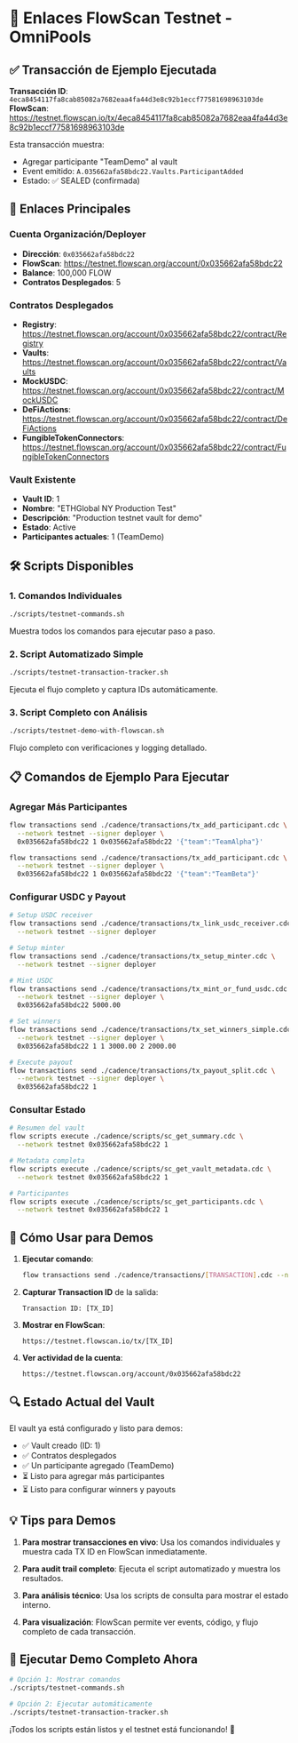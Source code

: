 # 🚀 Enlaces FlowScan Testnet - OmniPools

## ✅ Transacción de Ejemplo Ejecutada

**Transacción ID**: `4eca8454117fa8cab85082a7682eaa4fa44d3e8c92b1eccf77581698963103de`
**FlowScan**: https://testnet.flowscan.io/tx/4eca8454117fa8cab85082a7682eaa4fa44d3e8c92b1eccf77581698963103de

Esta transacción muestra:
- Agregar participante "TeamDemo" al vault
- Event emitido: `A.035662afa58bdc22.Vaults.ParticipantAdded`
- Estado: ✅ SEALED (confirmada)

## 🔗 Enlaces Principales

### Cuenta Organización/Deployer
- **Dirección**: `0x035662afa58bdc22`
- **FlowScan**: https://testnet.flowscan.org/account/0x035662afa58bdc22
- **Balance**: 100,000 FLOW
- **Contratos Desplegados**: 5

### Contratos Desplegados
- **Registry**: https://testnet.flowscan.org/account/0x035662afa58bdc22/contract/Registry
- **Vaults**: https://testnet.flowscan.org/account/0x035662afa58bdc22/contract/Vaults
- **MockUSDC**: https://testnet.flowscan.org/account/0x035662afa58bdc22/contract/MockUSDC
- **DeFiActions**: https://testnet.flowscan.org/account/0x035662afa58bdc22/contract/DeFiActions
- **FungibleTokenConnectors**: https://testnet.flowscan.org/account/0x035662afa58bdc22/contract/FungibleTokenConnectors

### Vault Existente
- **Vault ID**: 1
- **Nombre**: "ETHGlobal NY Production Test"
- **Descripción**: "Production testnet vault for demo"
- **Estado**: Active
- **Participantes actuales**: 1 (TeamDemo)

## 🛠️ Scripts Disponibles

### 1. Comandos Individuales
```bash
./scripts/testnet-commands.sh
```
Muestra todos los comandos para ejecutar paso a paso.

### 2. Script Automatizado Simple
```bash
./scripts/testnet-transaction-tracker.sh
```
Ejecuta el flujo completo y captura IDs automáticamente.

### 3. Script Completo con Análisis
```bash
./scripts/testnet-demo-with-flowscan.sh
```
Flujo completo con verificaciones y logging detallado.

## 📋 Comandos de Ejemplo Para Ejecutar

### Agregar Más Participantes
```bash
flow transactions send ./cadence/transactions/tx_add_participant.cdc \
  --network testnet --signer deployer \
  0x035662afa58bdc22 1 0x035662afa58bdc22 '{"team":"TeamAlpha"}'

flow transactions send ./cadence/transactions/tx_add_participant.cdc \
  --network testnet --signer deployer \
  0x035662afa58bdc22 1 0x035662afa58bdc22 '{"team":"TeamBeta"}'
```

### Configurar USDC y Payout
```bash
# Setup USDC receiver
flow transactions send ./cadence/transactions/tx_link_usdc_receiver.cdc \
  --network testnet --signer deployer

# Setup minter
flow transactions send ./cadence/transactions/tx_setup_minter.cdc \
  --network testnet --signer deployer

# Mint USDC
flow transactions send ./cadence/transactions/tx_mint_or_fund_usdc.cdc \
  --network testnet --signer deployer \
  0x035662afa58bdc22 5000.00

# Set winners
flow transactions send ./cadence/transactions/tx_set_winners_simple.cdc \
  --network testnet --signer deployer \
  0x035662afa58bdc22 1 1 3000.00 2 2000.00

# Execute payout
flow transactions send ./cadence/transactions/tx_payout_split.cdc \
  --network testnet --signer deployer \
  0x035662afa58bdc22 1
```

### Consultar Estado
```bash
# Resumen del vault
flow scripts execute ./cadence/scripts/sc_get_summary.cdc \
  --network testnet 0x035662afa58bdc22 1

# Metadata completa
flow scripts execute ./cadence/scripts/sc_get_vault_metadata.cdc \
  --network testnet 0x035662afa58bdc22 1

# Participantes
flow scripts execute ./cadence/scripts/sc_get_participants.cdc \
  --network testnet 0x035662afa58bdc22 1
```

## 🎯 Cómo Usar para Demos

1. **Ejecutar comando**:
   ```bash
   flow transactions send ./cadence/transactions/[TRANSACTION].cdc --network testnet --signer deployer [ARGS]
   ```

2. **Capturar Transaction ID** de la salida:
   ```
   Transaction ID: [TX_ID]
   ```

3. **Mostrar en FlowScan**:
   ```
   https://testnet.flowscan.io/tx/[TX_ID]
   ```

4. **Ver actividad de la cuenta**:
   ```
   https://testnet.flowscan.org/account/0x035662afa58bdc22
   ```

## 🔍 Estado Actual del Vault

El vault ya está configurado y listo para demos:
- ✅ Vault creado (ID: 1)
- ✅ Contratos desplegados
- ✅ Un participante agregado (TeamDemo)
- ⏳ Listo para agregar más participantes
- ⏳ Listo para configurar winners y payouts

## 💡 Tips para Demos

1. **Para mostrar transacciones en vivo**: Usa los comandos individuales y muestra cada TX ID en FlowScan inmediatamente.

2. **Para audit trail completo**: Ejecuta el script automatizado y muestra los resultados.

3. **Para análisis técnico**: Usa los scripts de consulta para mostrar el estado interno.

4. **Para visualización**: FlowScan permite ver events, código, y flujo completo de cada transacción.

## 🚀 Ejecutar Demo Completo Ahora

```bash
# Opción 1: Mostrar comandos
./scripts/testnet-commands.sh

# Opción 2: Ejecutar automáticamente  
./scripts/testnet-transaction-tracker.sh
```

¡Todos los scripts están listos y el testnet está funcionando! 🎉